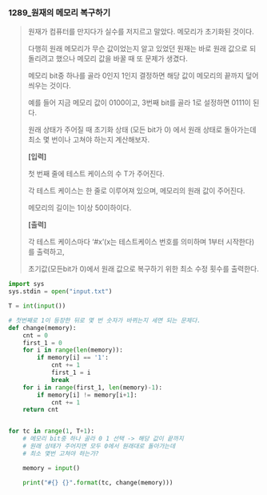 ### 1289_원재의 메모리 복구하기

> 원재가 컴퓨터를 만지다가 실수를 저지르고 말았다. 메모리가 초기화된 것이다.
>
> 다행히 원래 메모리가 무슨 값이었는지 알고 있었던 원재는 바로 원래 값으로 되돌리려고 했으나 메모리 값을 바꿀 때 또 문제가 생겼다.
>
> 메모리 bit중 하나를 골라 0인지 1인지 결정하면 해당 값이 메모리의 끝까지 덮어씌우는 것이다.
>
> 예를 들어 지금 메모리 값이 0100이고, 3번째 bit를 골라 1로 설정하면 0111이 된다.
>
> 원래 상태가 주어질 때 초기화 상태 (모든 bit가 0) 에서 원래 상태로 돌아가는데 최소 몇 번이나 고쳐야 하는지 계산해보자.
>
> **[입력]**
>
> 첫 번째 줄에 테스트 케이스의 수 T가 주어진다.
>
> 각 테스트 케이스는 한 줄로 이루어져 있으며, 메모리의 원래 값이 주어진다.
>
> 메모리의 길이는 1이상 50이하이다.
>
> **[출력]**
>
> 각 테스트 케이스마다 ‘#x’(x는 테스트케이스 번호를 의미하며 1부터 시작한다)를 출력하고,
>
> 초기값(모든bit가 0)에서 원래 값으로 복구하기 위한 최소 수정 횟수를 출력한다.



```python
import sys
sys.stdin = open("input.txt")

T = int(input())

# 첫번째로 1이 등장한 뒤로 몇 번 숫자가 바뀌는지 세면 되는 문제다.
def change(memory):
    cnt = 0
    first_1 = 0
    for i in range(len(memory)):
        if memory[i] == '1':
            cnt += 1
            first_1 = i
            break
    for i in range(first_1, len(memory)-1):
        if memory[i] != memory[i+1]:
            cnt += 1
    return cnt


for tc in range(1, T+1):
    # 메모리 bit중 하나 골라 0 1 선택 -> 해당 값이 끝까지
    # 원래 상태가 주어지면 모두 0에서 원래대로 돌아가는데
    # 최소 몇번 고쳐야 하는가?

    memory = input()

    print("#{} {}".format(tc, change(memory)))


```

